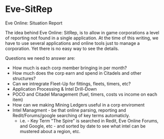 # Eve-SitRep
Eve Online: Situation Report

The idea behind Eve Online: SitRep, is to allow in game corporations a level of reporting not found in a single application. At the time of this writing, we have to use several applications and online tools just to manage a corporation. Yet there is no easy way to see the details. 

Questions we need to answer are:
- How much is each corp member bringing in per month?
- How much does the corp earn and spend in Citadels and other structures?
- Can we intregrate Fleet-Up for fittings, fleets, timers, etc?
- Application Processing & Intel Drill-Down
- POCO and Citadel Management (fuel, timers, costs vs income on each item)
- How can we making Mining Ledgers useful in a corp enviroment
- Intel Managment - be that online parsing, reporting and Redit/Forums/google searching of key terms automaticly.
    - i.e. - Key Term "The Spire" is searched in Redit, Eve Online Forums, and Google, etc - and sorted by date to see what intel can be
      mustered about a region, etc.
